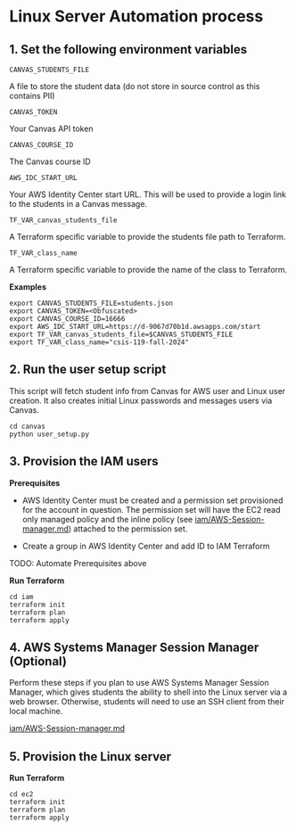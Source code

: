 # Linux Server Automation process

## 1. Set the following environment variables

`CANVAS_STUDENTS_FILE`

A file to store the student data (do not store in source control as this contains PII)

`CANVAS_TOKEN`

Your Canvas API token

`CANVAS_COURSE_ID`

The Canvas course ID

`AWS_IDC_START_URL`

Your AWS Identity Center start URL. This will be used to provide a login link to the students in a Canvas message.

`TF_VAR_canvas_students_file`

A Terraform specific variable to provide the students file path to Terraform. 

`TF_VAR_class_name`

A Terraform specific variable to provide the name of the class to Terraform.

**Examples**

```
export CANVAS_STUDENTS_FILE=students.json
export CANVAS_TOKEN=<Obfuscated>
export CANVAS_COURSE_ID=16666
export AWS_IDC_START_URL=https://d-9067d70b1d.awsapps.com/start
export TF_VAR_canvas_students_file=$CANVAS_STUDENTS_FILE
export TF_VAR_class_name="csis-119-fall-2024"
```


## 2. Run the user setup script

This script will fetch student info from Canvas for AWS user and Linux user creation. It also creates initial Linux passwords and messages users via Canvas.

```
cd canvas
python user_setup.py
```


## 3. Provision the IAM users

**Prerequisites**

- AWS Identity Center must be created and a permission set provisioned for the account in question. The permission set will have the EC2 read only managed policy and the inline policy (see [iam/AWS-Session-manager.md](iam/AWS-Session-manager.md)) attached to the permission set. 

- Create a group in AWS Identity Center and add ID to IAM Terraform

TODO: Automate Prerequisites above

**Run Terraform**

```
cd iam
terraform init
terraform plan
terraform apply
```


## 4. AWS Systems Manager Session Manager (Optional) 

Perform these steps if you plan to use AWS Systems Manager Session Manager, which gives students the ability to shell into the Linux server via a web browser. Otherwise, students will need to use an SSH client from their local machine.

[iam/AWS-Session-manager.md](iam/AWS-Session-manager.md)


## 5. Provision the Linux server

**Run Terraform**

```
cd ec2
terraform init
terraform plan
terraform apply
```
